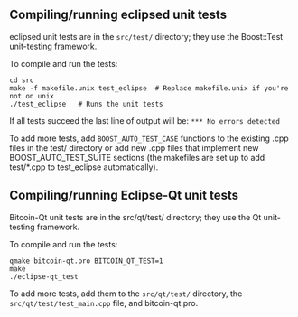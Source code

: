 Compiling/running eclipsed unit tests
------------------------------------

eclipsed unit tests are in the `src/test/` directory; they
use the Boost::Test unit-testing framework.

To compile and run the tests:

	cd src
	make -f makefile.unix test_eclipse  # Replace makefile.unix if you're not on unix
	./test_eclipse   # Runs the unit tests

If all tests succeed the last line of output will be:
`*** No errors detected`

To add more tests, add `BOOST_AUTO_TEST_CASE` functions to the existing
.cpp files in the test/ directory or add new .cpp files that
implement new BOOST_AUTO_TEST_SUITE sections (the makefiles are
set up to add test/*.cpp to test_eclipse automatically).


Compiling/running Eclipse-Qt unit tests
---------------------------------------

Bitcoin-Qt unit tests are in the src/qt/test/ directory; they
use the Qt unit-testing framework.

To compile and run the tests:

	qmake bitcoin-qt.pro BITCOIN_QT_TEST=1
	make
	./eclipse-qt_test

To add more tests, add them to the `src/qt/test/` directory,
the `src/qt/test/test_main.cpp` file, and bitcoin-qt.pro.
